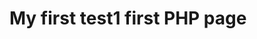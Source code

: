 <!DOCTYPE html>
<html>
<body>

<h1>My first test1 first PHP page</h1>

<?php
echo "Hello World!";
?>

</body>
</html>

